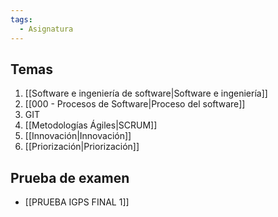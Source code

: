 ```yaml
---
tags:
  - Asignatura
---
```

## Temas
1. [[Software e ingeniería de software|Software e ingeniería]]
2. [[000 - Procesos de Software|Proceso del software]]
3. GIT
4. [[Metodologías Ágiles|SCRUM]]
5. [[Innovación|Innovación]]
6. [[Priorización|Priorización]]
## Prueba de examen
- [[PRUEBA IGPS FINAL 1]]